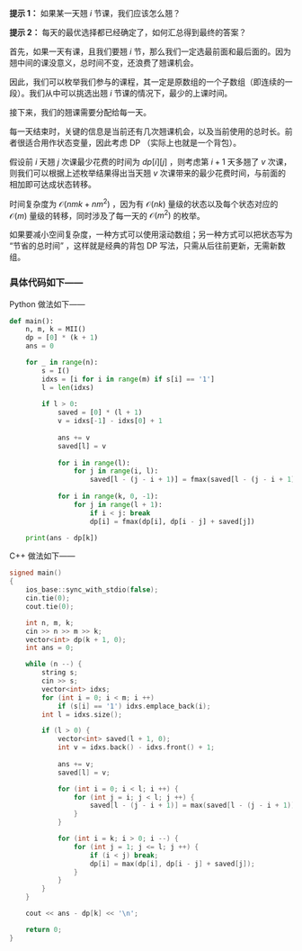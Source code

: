 **提示 1：** 如果某一天翘 $i$ 节课，我们应该怎么翘？

**提示 2：** 每天的最优选择都已经确定了，如何汇总得到最终的答案？

首先，如果一天有课，且我们要翘 $i$ 节，那么我们一定选最前面和最后面的。因为翘中间的课没意义，总时间不变，还浪费了翘课机会。

因此，我们可以枚举我们参与的课程，其一定是原数组的一个子数组（即连续的一段）。我们从中可以挑选出翘 $i$ 节课的情况下，最少的上课时间。

接下来，我们的翘课需要分配给每一天。

每一天结束时，关键的信息是当前还有几次翘课机会，以及当前使用的总时长。前者很适合用作状态变量，因此考虑 DP （实际上也就是一个背包）。

假设前 $i$ 天翘 $j$ 次课最少花费的时间为 $dp[i][j]$ ，则考虑第 $i+1$ 天多翘了 $v$ 次课，则我们可以根据上述枚举结果得出当天翘 $v$ 次课带来的最少花费时间，与前面的相加即可达成状态转移。

时间复杂度为 $\mathcal{O}(nmk+nm^2)$ ，因为有 $\mathcal{O}(nk)$ 量级的状态以及每个状态对应的 $\mathcal{O}(m)$ 量级的转移，同时涉及了每一天的 $\mathcal{O}(m^2)$ 的枚举。

如果要减小空间复杂度，一种方式可以使用滚动数组；另一种方式可以把状态写为 “节省的总时间” ，这样就是经典的背包 DP 写法，只需从后往前更新，无需新数组。

### 具体代码如下——

Python 做法如下——

```Python []
def main():
    n, m, k = MII()
    dp = [0] * (k + 1)
    ans = 0

    for _ in range(n):
        s = I()
        idxs = [i for i in range(m) if s[i] == '1']
        l = len(idxs)
        
        if l > 0:
            saved = [0] * (l + 1)
            v = idxs[-1] - idxs[0] + 1
            
            ans += v
            saved[l] = v
            
            for i in range(l):
                for j in range(i, l):
                    saved[l - (j - i + 1)] = fmax(saved[l - (j - i + 1)], v - (idxs[j] - idxs[i] + 1))
            
            for i in range(k, 0, -1):
                for j in range(l + 1):
                    if i < j: break
                    dp[i] = fmax(dp[i], dp[i - j] + saved[j])

    print(ans - dp[k])
```

C++ 做法如下——

```cpp []
signed main()
{
    ios_base::sync_with_stdio(false);
    cin.tie(0);
    cout.tie(0);

    int n, m, k;
    cin >> n >> m >> k;
    vector<int> dp(k + 1, 0);
    int ans = 0;

    while (n --) {
        string s;
        cin >> s;
        vector<int> idxs;
        for (int i = 0; i < m; i ++)
            if (s[i] == '1') idxs.emplace_back(i);
        int l = idxs.size();

        if (l > 0) {
            vector<int> saved(l + 1, 0);
            int v = idxs.back() - idxs.front() + 1;
            
            ans += v;
            saved[l] = v;

            for (int i = 0; i < l; i ++) {
                for (int j = i; j < l; j ++) {
                    saved[l - (j - i + 1)] = max(saved[l - (j - i + 1)], v - (idxs[j] - idxs[i] + 1));
                }
            }

            for (int i = k; i > 0; i --) {
                for (int j = 1; j <= l; j ++) {
                    if (i < j) break;
                    dp[i] = max(dp[i], dp[i - j] + saved[j]);
                }
            }
        }
    }

    cout << ans - dp[k] << '\n';

    return 0;
}
```
